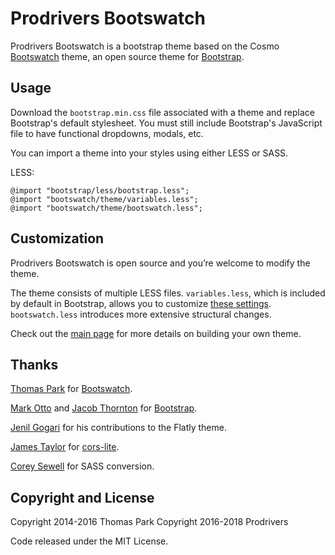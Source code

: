 Prodrivers Bootswatch
==========

Prodrivers Bootswatch is a bootstrap theme based on the Cosmo [Bootswatch](http://bootswatch.com) theme, an open source theme for [Bootstrap](http://getbootstrap.com/).

Usage
-----
Download the `bootstrap.min.css` file associated with a theme and replace Bootstrap's default stylesheet. You must still include Bootstrap's JavaScript file to have functional dropdowns, modals, etc.

You can import a theme into your styles using either LESS or SASS.

LESS:

```less
@import "bootstrap/less/bootstrap.less";
@import "bootswatch/theme/variables.less";
@import "bootswatch/theme/bootswatch.less";

```


Customization
------
Prodrivers Bootswatch is open source and you’re welcome to modify the theme.

The theme consists of multiple LESS files. `variables.less`, which is included by default in Bootstrap, allows you to customize [these settings](http://getbootstrap.com/customize/#less-variables). `bootswatch.less` introduces more extensive structural changes.

Check out the [main page](http://bootswatch.sources.prodrivers.fr/) for more details on building your own theme.

Thanks
------
[Thomas Park](http://github.com/thomaspark) for [Bootswatch](https://github.com/thomaspark/bootswatch).

[Mark Otto](https://github.com/mdo) and [Jacob Thornton](https://github.com/fat) for [Bootstrap](https://github.com/twbs/bootstrap).

[Jenil Gogari](http://www.jgog.in/) for his contributions to the Flatly theme.

[James Taylor](https://github.com/jostylr) for [cors-lite](https://github.com/jostylr/cors-lite).

[Corey Sewell](https://github.com/cjsewell) for SASS conversion.


Copyright and License
----
Copyright 2014-2016 Thomas Park
Copyright 2016-2018 Prodrivers

Code released under the MIT License.
